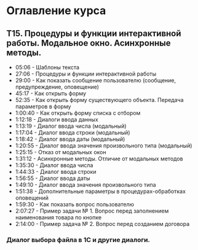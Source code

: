 ﻿# Оглавление курса


## T15. Процедуры и функции интерактивной работы. Модальное окно. Асинхронные методы. 
- 05:06 - Шаблоны текста
- 27:06 - Процедуры и функции интерактивной работы
- 29:00 - Как показать сообщение пользователю (сообщение, предупреждение, оповещение)
- 45:17 - Как открыть форму
- 52:35 - Как открыть форму существующего объекта. Передача параметров в форму
- 1:00:40 - Как открыть форму списка с отбором
- 1:12:18 - Диалоги ввода данных
- 1:13:19 - Диалог ввода числа (модальный)
- 1:17:04 - Диалог ввода строки (модальный)
- 1:18:42 - Диалог ввода даты (модальный)
- 1:20:55 - Диалог ввода значения произвольного типа (модальный)
- 1:25:15 - Отказ от модальных окон
- 1:31:12 - Асинхронные методы. Отличие от модальных методов
- 1:35:30 - Диалог ввода числа
- 1:44:33 - Диалог ввода строки
- 1:56:55 - Диалог ввода даты
- 1:49:10 - Диалог ввода значения произвольного типа
- 1:51:38 - Дополнительные параметры в процедурах-обработках оповещений
- 1:59:30 - Как показать вопрос пользователю
- 2:07:27 - Пример задачи № 1. Вопрос перед заполнением наименования товара по кнопке
- 2:14:00 - Пример задача № 2. Вопрос перед созданием договора
### Диалог выбора файла в 1С и другие диалоги.
